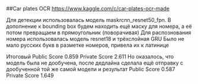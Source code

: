 ##Car plates OCR
https://www.kaggle.com/c/car-plates-ocr-made


Для детекции использовалась модель maskrcnn_resnet50_fpn. 
В дополнение к bounding box будем находить ещё маску для номера, а её потом превращаем в прямоугольник (поворачивая)
Для распознования номера использовалась модель resnet18 и трёхслойная GRU
Было не мало русских букв в разметке номеров, привела их к латинице

Итоговый Public Score 0.859 Private Score 2.611
Но оказалось, что модель была не дообучена, после дедлайна сделала ещё отправку с дообученной той же самой модели и результат Public Score 0.587 Private Score 1.649
